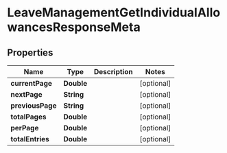 

# LeaveManagementGetIndividualAllowancesResponseMeta


## Properties

| Name | Type | Description | Notes |
|------------ | ------------- | ------------- | -------------|
|**currentPage** | **Double** |  |  [optional] |
|**nextPage** | **String** |  |  [optional] |
|**previousPage** | **String** |  |  [optional] |
|**totalPages** | **Double** |  |  [optional] |
|**perPage** | **Double** |  |  [optional] |
|**totalEntries** | **Double** |  |  [optional] |



